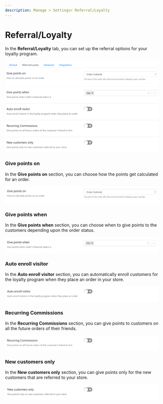 ```yaml
---
description: Manage > Settings> Referral/Loyalty
---
```


# Referral/Loyalty

In the **Referral/Loyalty** tab, you can set up the referral options for your loyalty program.

![Referral/Loyalty](<../../../../.gitbook/assets/image (484).png>)

### Give points on

In the **Give points on** section, you can choose how the points get calculated for an order.&#x20;

![Give points on](<../../../../.gitbook/assets/image (1074).png>)

### Give points when

In the **Give points when** section, you can choose when to give points to the customers depending upon the order status. &#x20;

![Give points when](<../../../../.gitbook/assets/image (514).png>)

### Auto enroll visitor

In the **Auto enroll visitor** section, you can automatically enroll customers for the loyalty program when they place an order in your store.&#x20;

![Auto enroll visitor](<../../../../.gitbook/assets/image (3199).png>)

### Recurring Commissions

In the **Recurring Commissions** section, you can give points to customers on all the future orders of their friends.

![Recurring Commissions](<../../../../.gitbook/assets/image (2470).png>)

### New customers only

In the **New customers only** section, you can give points only for the new customers that are referred to your store.&#x20;

![New customers only](<../../../../.gitbook/assets/image (3092).png>)
